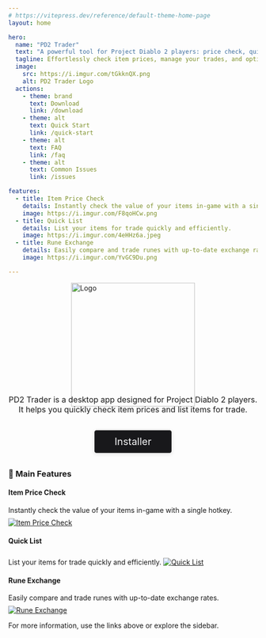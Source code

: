 ```yaml
---
# https://vitepress.dev/reference/default-theme-home-page
layout: home

hero:
  name: "PD2 Trader"
  text: "A powerful tool for Project Diablo 2 players: price check, quick list, and more!"
  tagline: Effortlessly check item prices, manage your trades, and optimize your PD2 experience.
  image:
    src: https://i.imgur.com/tGkknQX.png
    alt: PD2 Trader Logo
  actions:
    - theme: brand
      text: Download
      link: /download
    - theme: alt
      text: Quick Start
      link: /quick-start
    - theme: alt
      text: FAQ
      link: /faq
    - theme: alt
      text: Common Issues
      link: /issues

features:
  - title: Item Price Check
    details: Instantly check the value of your items in-game with a single hotkey.
    image: https://i.imgur.com/F8qoHCw.png
  - title: Quick List
    details: List your items for trade quickly and efficiently.
    image: https://i.imgur.com/4eHHz6a.jpeg
  - title: Rune Exchange
    details: Easily compare and trade runes with up-to-date exchange rates.
    image: https://i.imgur.com/YvGC9Du.png

---
```


<script setup>
import { useData } from 'vitepress'

const { theme } = useData()
</script>

<div style="display: flex; justify-content: center;">
  <img src="https://i.imgur.com/tGkknQX.png" alt="Logo" width="250" />
</div>

<div style="text-align: center; font-size: 1.0rem; margin-top: -1.5rem; margin-bottom: 1.5rem;">
  PD2 Trader is a desktop app designed for Project Diablo 2 players. It helps you quickly check item prices and list items for trade.
</div>

<div style="display: flex; justify-content: center; margin: 2rem 0;">
  <a :href="`${theme.github.releasesUrl}/download/app-v${theme.appVersion}/PD2.Trader_${theme.appVersion}_x64-setup.exe`"
     class="vp-button"
     style="font-size: 1.25rem; padding: 0.5em 2em; background: #18181b; color: #f4f4f5; border-radius: 0.2em; text-decoration: none; box-shadow: 0 2px 8px rgba(0,0,0,0.12); transition: background 0.2s; border: 1px solid #333;"
     onmouseover="this.style.background='#27272a'"
     onmouseout="this.style.background='#18181b'">
    Installer
  </a>
</div>


### 🚀 Main Features

#### Item Price Check
Instantly check the value of your items in-game with a single hotkey.
<a href="https://i.imgur.com/F8qoHCw.png" target="_blank" rel="noopener noreferrer">
  <img src="https://i.imgur.com/F8qoHCw.png" alt="Item Price Check" style="max-width: 100%; margin-top: 0.5rem;" />
</a>

#### Quick List
List your items for trade quickly and efficiently.
<a href="https://i.imgur.com/4eHHz6a.jpeg" target="_blank" rel="noopener noreferrer">
  <img src="https://i.imgur.com/4eHHz6a.jpeg" alt="Quick List" style="max-width: 100%; margin-top: 0.5rem;" />
</a>

#### Rune Exchange
Easily compare and trade runes with up-to-date exchange rates.
<a href="https://i.imgur.com/YvGC9Du.png" target="_blank" rel="noopener noreferrer">
  <img src="https://i.imgur.com/YvGC9Du.png" alt="Rune Exchange" style="max-width: 100%; margin-top: 0.5rem;" />
</a>

For more information, use the links above or explore the sidebar.

